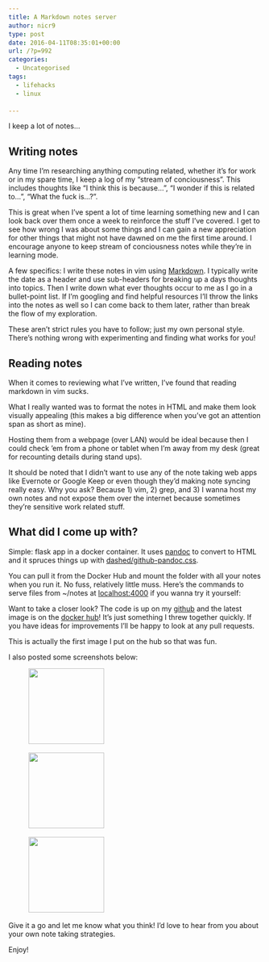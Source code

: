 ```yaml
---
title: A Markdown notes server
author: nicr9
type: post
date: 2016-04-11T08:35:01+00:00
url: /?p=992
categories:
  - Uncategorised
tags:
  - lifehacks
  - linux

---
```

I keep a lot of notes&#8230;

## Writing notes

Any time I&#8217;m researching anything computing related, whether it&#8217;s for work or in my spare time, I keep a log of my &#8220;stream of conciousness&#8221;. This includes thoughts like &#8220;I think this is because&#8230;&#8221;, &#8220;I wonder if this is related to&#8230;&#8221;, &#8220;What the fuck is&#8230;?&#8221;.

This is great when I&#8217;ve spent a lot of time learning something new and I can look back over them once a week to reinforce the stuff I&#8217;ve covered. I get to see how wrong I was about some things and I can gain a new appreciation for other things that might not have dawned on me the first time around. I encourage anyone to keep stream of conciousness notes while they&#8217;re in learning mode.

A few specifics: I write these notes in vim using [Markdown][1]. I typically write the date as a header and use sub-headers for breaking up a days thoughts into topics. Then I write down what ever thoughts occur to me as I go in a bullet-point list. If I&#8217;m googling and find helpful resources I&#8217;ll throw the links into the notes as well so I can come back to them later, rather than break the flow of my exploration.

These aren&#8217;t strict rules you have to follow; just my own personal style. There&#8217;s nothing wrong with experimenting and finding what works for you!

## Reading notes

When it comes to reviewing what I&#8217;ve written, I&#8217;ve found that reading markdown in vim sucks.

What I really wanted was to format the notes in HTML and make them look visually appealing (this makes a big difference when you&#8217;ve got an attention span as short as mine).

Hosting them from a webpage (over LAN) would be ideal because then I could check &#8217;em from a phone or tablet when I&#8217;m away from my desk (great for recounting details during stand ups).

It should be noted that I didn&#8217;t want to use any of the note taking web apps like Evernote or Google Keep or even though they&#8217;d making note syncing really easy. Why you ask? Because 1) vim, 2) grep, and 3) I wanna host my own notes and not expose them over the internet because sometimes they&#8217;re sensitive work related stuff.

## What did I come up with?

Simple: flask app in a docker container. It uses [pandoc][2] to convert to HTML and it spruces things up with [dashed/github-pandoc.css][3].

You can pull it from the Docker Hub and mount the folder with all your notes when you run it. No fuss, relatively little muss. Here&#8217;s the commands to serve files from ~/notes at [localhost:4000][4] if you wanna try it yourself:

<script src="https://gist.github.com/nicr9/4bbc01b7c3dceb14c323a6d1ba89705a.js"></script>

Want to take a closer look? The code is up on my [github][5] and the latest image is on the [docker hub][6]! It&#8217;s just something I threw together quickly. If you have ideas for improvements I&#8217;ll be happy to look at any pull requests.

This is actually the first image I put on the hub so that was fun.

I also posted some screenshots below:

<div id='gallery-1' class='gallery galleryid-992 gallery-columns-3 gallery-size-thumbnail'>
  <figure class='gallery-item'> 
  
  <div class='gallery-icon landscape'>
    <a href='/wp-content/uploads/2016/04/screenshot-from-2016-04-10-19-40-24.png'><img width="150" height="150" src="/wp-content/uploads/2016/04/screenshot-from-2016-04-10-19-40-24-150x150.png" class="attachment-thumbnail size-thumbnail" alt="" srcset="/wp-content/uploads/2016/04/screenshot-from-2016-04-10-19-40-24-150x150.png 150w, /wp-content/uploads/2016/04/screenshot-from-2016-04-10-19-40-24-100x100.png 100w" sizes="100vw" /></a>
  </div></figure><figure class='gallery-item'> 
  
  <div class='gallery-icon landscape'>
    <a href='/wp-content/uploads/2016/04/screenshot-from-2016-04-10-19-06-45.png'><img width="150" height="150" src="/wp-content/uploads/2016/04/screenshot-from-2016-04-10-19-06-45-150x150.png" class="attachment-thumbnail size-thumbnail" alt="" srcset="/wp-content/uploads/2016/04/screenshot-from-2016-04-10-19-06-45-150x150.png 150w, /wp-content/uploads/2016/04/screenshot-from-2016-04-10-19-06-45-100x100.png 100w" sizes="100vw" /></a>
  </div></figure><figure class='gallery-item'> 
  
  <div class='gallery-icon landscape'>
    <a href='/wp-content/uploads/2016/04/screenshot-from-2016-04-10-19-40-58.png'><img width="150" height="150" src="/wp-content/uploads/2016/04/screenshot-from-2016-04-10-19-40-58-150x150.png" class="attachment-thumbnail size-thumbnail" alt="" srcset="/wp-content/uploads/2016/04/screenshot-from-2016-04-10-19-40-58-150x150.png 150w, /wp-content/uploads/2016/04/screenshot-from-2016-04-10-19-40-58-100x100.png 100w" sizes="100vw" /></a>
  </div></figure>
</div>

Give it a go and let me know what you think! I&#8217;d love to hear from you about your own note taking strategies.

Enjoy!

 [1]: https://daringfireball.net/projects/markdown/basics
 [2]: http://pandoc.org/
 [3]: https://gist.github.com/dashed/6714393
 [4]: http://localhost:4000/
 [5]: https://github.com/nicr9/mdserver
 [6]: https://hub.docker.com/r/nicr9/mdserver/
